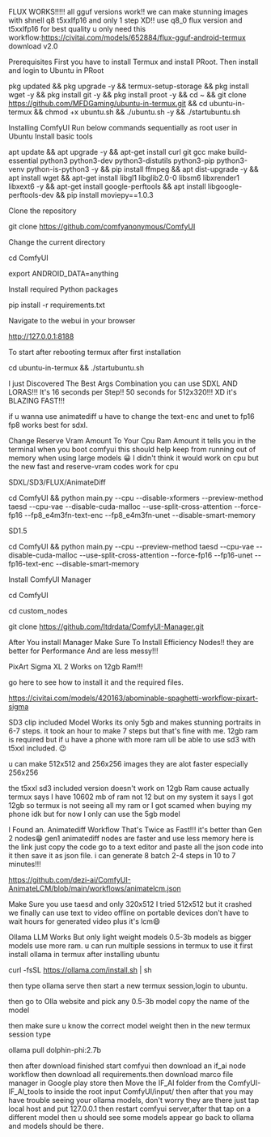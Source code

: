 FLUX WORKS!!!!! all gguf versions work!! we can make stunning images with shnell q8 t5xxlfp16 and only 1 step XD!! use q8_0 flux version and t5xxlfp16 for best quality u only need this workflow:https://civitai.com/models/652884/flux-gguf-android-termux download v2.0


Prerequisites First you have to install Termux and install PRoot. Then install and login to Ubuntu in PRoot


pkg updated && pkg upgrade -y && termux-setup-storage && pkg install wget -y && pkg install git -y && pkg install proot -y && cd ~ && git clone https://github.com/MFDGaming/ubuntu-in-termux.git && cd ubuntu-in-termux && chmod +x ubuntu.sh && ./ubuntu.sh -y && ./startubuntu.sh

Installing ComfyUI Run below commands sequentially as root user in Ubuntu
Install basic tools

apt update && apt upgrade -y && apt-get install curl git gcc make build-essential python3 python3-dev python3-distutils python3-pip python3-venv python-is-python3 -y && pip install ffmpeg && apt dist-upgrade -y && apt install wget && apt-get install libgl1 libglib2.0-0 libsm6 libxrender1 libxext6 -y && apt-get install google-perftools &&
apt install libgoogle-perftools-dev && pip install moviepy==1.0.3


Clone the repository

git clone https://github.com/comfyanonymous/ComfyUI

Change the current directory

cd ComfyUI

export ANDROID_DATA=anything

Install required Python packages

pip install -r requirements.txt


Navigate to the webui in your browser

http://127.0.0.1:8188

To start after rebooting termux after first installation

cd ubuntu-in-termux && ./startubuntu.sh


I just Discovered The Best Args Combination you can use SDXL AND LORAS!!! It's 16 seconds per Step!! 50 seconds for 512x320!!! XD it's BLAZING FAST!!!

if u wanna use animatediff u have to change the text-enc and unet to fp16 fp8 works best for sdxl.


Change Reserve Vram Amount To Your Cpu Ram Amount it tells you in the terminal when you boot comfyui this should help keep from running out of memory when using large models 😀 I didn't think it would work on cpu but the new fast and reserve-vram codes work for cpu

SDXL/SD3/FLUX/AnimateDiff

cd ComfyUI && python main.py --cpu --disable-xformers --preview-method taesd --cpu-vae --disable-cuda-malloc --use-split-cross-attention --force-fp16 --fp8_e4m3fn-text-enc --fp8_e4m3fn-unet --disable-smart-memory

SD1.5

cd ComfyUI && python main.py --cpu --preview-method taesd --cpu-vae --disable-cuda-malloc --use-split-cross-attention  --force-fp16 --fp16-unet --fp16-text-enc --disable-smart-memory

Install ComfyUI Manager

cd ComfyUI

cd custom_nodes

git clone https://github.com/ltdrdata/ComfyUI-Manager.git


After You install Manager Make Sure To Install Efficiency Nodes!! they are better for Performance And are less messy!!!


PixArt Sigma XL 2 Works on 12gb Ram!!!

go here to see how to install it and the required files.

https://civitai.com/models/420163/abominable-spaghetti-workflow-pixart-sigma

SD3 clip included Model Works its only 5gb and makes stunning portraits in 6-7 steps. it took an hour to make 7 steps but that's fine with me. 12gb ram is required but if u have a phone with more ram ull be able to use sd3 with t5xxl included. 😉 

u can make 512x512 and 256x256 images they are alot faster especially 256x256

the t5xxl sd3 included version doesn't work on 12gb Ram cause actually termux says I have 10602 mb of ram not 12 but on my system it says I got 12gb so termux is not seeing all my ram or I got scamed when buying my phone idk but for now I only can use the 5gb model


I Found an. Animatediff Workflow That's Twice as Fast!!! it's better than Gen 2 nodes😁 gen1 animatediff nodes are faster and use less memory
here is the link just copy the code go to a text editor and paste all the json code into it then save it as json file. i can generate 8 batch 2-4 steps in 10 to 7 minutes!!!

https://github.com/dezi-ai/ComfyUI-AnimateLCM/blob/main/workflows/animatelcm.json

Make Sure you use taesd and only 320x512 I tried 512x512 but it crashed we finally can use text to video offline on portable devices don't have to wait hours for generated video plus it's lcm😄

Ollama LLM Works But only light weight models 0.5-3b models as bigger models use more ram. u can run multiple sessions in termux to use it first install ollama in termux after installing  ubuntu

curl -fsSL https://ollama.com/install.sh | sh

then type ollama serve then start a new termux session,login to ubuntu.

then go to Olla website and pick any 0.5-3b model copy the name of the model

then make sure u know the correct model weight
then in the new termux session type

ollama pull dolphin-phi:2.7b

then after download finished start comfyui
then download an if_ai node workflow then download all requirements.then download marco file manager in Google play store then Move the IF_AI folder from the ComfyUI-IF_AI_tools to inside the root input ComfyUI/input/ then after that you may have trouble seeing your ollama models, don't worry they are there just tap local host and put 127.0.0.1 then restart comfyui server,after that tap on a different model then u should see some models appear go back to ollama and models should be there.



